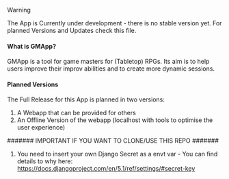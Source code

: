 

>[!warning]
>The App is Currently under development - there is no stable version yet. For planned Versions and Updates check this file.

#### What is GMApp?

GMApp is a tool for game masters for (Tabletop) RPGs. Its aim is to help users improve their improv abilities and to create more dynamic sessions.

#### Planned Versions

The Full Release for this App is planned in two versions:

1. A Webapp that can be provided for others 
2. An Offline Version of the webapp (localhost with tools to optimise the user experience)


####### IMPORTANT IF YOU WANT TO CLONE/USE THIS REPO #######

1. You need to insert your own Django Secret as a envt var - You can find details to why here: https://docs.djangoproject.com/en/5.1/ref/settings/#secret-key
